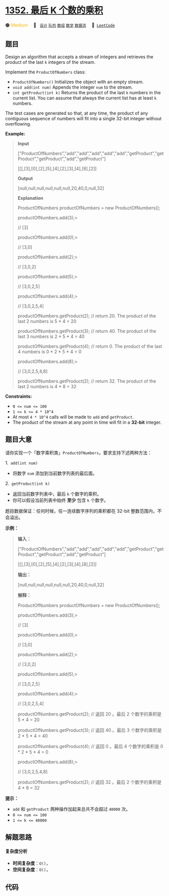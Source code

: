 # [1352. 最后 K 个数的乘积](https://leetcode.com/problems/product-of-the-last-k-numbers)

🟠 <font color=#ffb800>Medium</font>&emsp; 🔖&ensp; [`设计`](/leetcode-js/outline/tag/design.md) [`队列`](/leetcode-js/outline/tag/queue.md) [`数组`](/leetcode-js/outline/tag/array.md) [`数学`](/leetcode-js/outline/tag/math.md) [`数据流`](/leetcode-js/outline/tag/data-stream.md)&emsp; 🔗&ensp;[`LeetCode`](https://leetcode.com/problems/product-of-the-last-k-numbers)

## 题目

Design an algorithm that accepts a stream of integers and retrieves the
product of the last `k` integers of the stream.

Implement the `ProductOfNumbers` class:

  * `ProductOfNumbers()` Initializes the object with an empty stream.
  * `void add(int num)` Appends the integer `num` to the stream.
  * `int getProduct(int k)` Returns the product of the last `k` numbers in the current list. You can assume that always the current list has at least `k` numbers.

The test cases are generated so that, at any time, the product of any
contiguous sequence of numbers will fit into a single 32-bit integer without
overflowing.



**Example:**

> 
> 
> 
> 
> 
> **Input**
> 
> ["ProductOfNumbers","add","add","add","add","add","getProduct","getProduct","getProduct","add","getProduct"]
> 
> [[],[3],[0],[2],[5],[4],[2],[3],[4],[8],[2]]
> 
> 
> 
> **Output**
> 
> [null,null,null,null,null,null,20,40,0,null,32]
> 
> 
> 
> **Explanation**
> 
> ProductOfNumbers productOfNumbers = new ProductOfNumbers();
> 
> productOfNumbers.add(3);> 
> > 
> // [3]
> 
> productOfNumbers.add(0);> 
> > 
> // [3,0]
> 
> productOfNumbers.add(2);> 
> > 
> // [3,0,2]
> 
> productOfNumbers.add(5);> 
> > 
> // [3,0,2,5]
> 
> productOfNumbers.add(4);> 
> > 
> // [3,0,2,5,4]
> 
> productOfNumbers.getProduct(2); // return 20. The product of the last 2 numbers is 5 * 4 = 20
> 
> productOfNumbers.getProduct(3); // return 40. The product of the last 3 numbers is 2 * 5 * 4 = 40
> 
> productOfNumbers.getProduct(4); // return 0. The product of the last 4 numbers is 0 * 2 * 5 * 4 = 0
> 
> productOfNumbers.add(8);> 
> > 
> // [3,0,2,5,4,8]
> 
> productOfNumbers.getProduct(2); // return 32. The product of the last 2 numbers is 4 * 8 = 32 

**Constraints:**

  * `0 <= num <= 100`
  * `1 <= k <= 4 * 10^4`
  * At most `4 * 10^4` calls will be made to `add` and `getProduct`.
  * The product of the stream at any point in time will fit in a **32-bit** integer.


## 题目大意

请你实现一个「数字乘积类」`ProductOfNumbers`，要求支持下述两种方法：

1.` add(int num)`

  * 将数字 `num` 添加到当前数字列表的最后面。

2.` getProduct(int k)`

  * 返回当前数字列表中，最后 `k` 个数字的乘积。
  * 你可以假设当前列表中始终 **至少** 包含 `k` 个数字。

题目数据保证：任何时候，任一连续数字序列的乘积都在 32-bit 整数范围内，不会溢出。



**示例：**

> 
> 
> 
> 
> 
> **输入：**
> 
> ["ProductOfNumbers","add","add","add","add","add","getProduct","getProduct","getProduct","add","getProduct"]
> 
> [[],[3],[0],[2],[5],[4],[2],[3],[4],[8],[2]]
> 
> 
> 
> **输出：**
> 
> [null,null,null,null,null,null,20,40,0,null,32]
> 
> 
> 
> **解释：**
> 
> ProductOfNumbers productOfNumbers = new ProductOfNumbers();
> 
> productOfNumbers.add(3);> 
> > 
> // [3]
> 
> productOfNumbers.add(0);> 
> > 
> // [3,0]
> 
> productOfNumbers.add(2);> 
> > 
> // [3,0,2]
> 
> productOfNumbers.add(5);> 
> > 
> // [3,0,2,5]
> 
> productOfNumbers.add(4);> 
> > 
> // [3,0,2,5,4]
> 
> productOfNumbers.getProduct(2); // 返回 20 。最后 2 个数字的乘积是 5 * 4 = 20
> 
> productOfNumbers.getProduct(3); // 返回 40 。最后 3 个数字的乘积是 2 * 5 * 4 = 40
> 
> productOfNumbers.getProduct(4); // 返回  0 。最后 4 个数字的乘积是 0 * 2 * 5 * 4 = 0
> 
> productOfNumbers.add(8);> 
> > 
> // [3,0,2,5,4,8]
> 
> productOfNumbers.getProduct(2); // 返回 32 。最后 2 个数字的乘积是 4 * 8 = 32 
> 
> 



**提示：**

  * `add` 和 `getProduct` 两种操作加起来总共不会超过 `40000` 次。
  * `0 <= num <= 100`
  * `1 <= k <= 40000`


## 解题思路

#### 复杂度分析

- **时间复杂度**：`O()`，
- **空间复杂度**：`O()`，

## 代码

```javascript

```